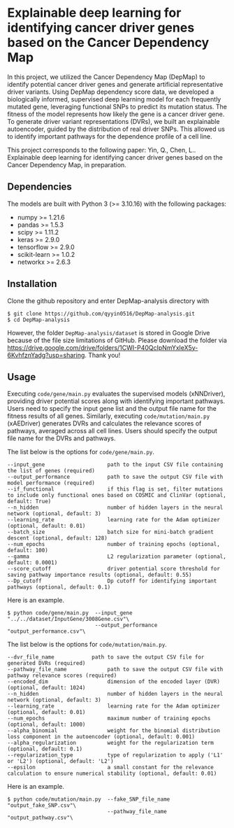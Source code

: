 # Explainable deep learning for identifying cancer driver genes based on the Cancer Dependency Map

In this project, we utilized the Cancer Dependency Map (DepMap) to identify potential cancer driver genes and generate artificial representative driver variants. Using DepMap dependency score data, we developed a biologically informed, supervised deep learning model for each frequently mutated gene, leveraging functional SNPs to predict its mutation status. The fitness of the model represents how likely the gene is a cancer driver gene. To generate driver variant representations (DVRs), we built an explainable autoencoder, guided by the distribution of real driver SNPs. This allowed us to identify important pathways for the dependence profile of a cell line. 

This project corresponds to the following paper: Yin, Q., Chen, L.. Explainable deep learning for identifying cancer driver genes based on the Cancer Dependency Map, in preparation.

## Dependencies
The models are built with Python 3 (>= 3.10.16) with the following packages:

* numpy >= 1.21.6
* pandas >= 1.5.3
* scipy >= 1.11.2
* keras >= 2.9.0
* tensorflow >= 2.9.0
* scikit-learn >= 1.0.2
* networkx >= 2.6.3

## Installation
Clone the github repository and enter DepMap-analysis directory with

    $ git clone https://github.com/qyyin0516/DepMap-analysis.git
    $ cd DepMap-analysis
  
However, the folder `DepMap-analysis/dataset` is stored in Google Drive because of the file size limitations of GitHub. Please download the folder via https://drive.google.com/drive/folders/1CWI-P40QcIpNmYxleX5y-6KvhfznYadg?usp=sharing. Thank you! 

## Usage
Executing `code/gene/main.py` evaluates the supervised models (xNNDriver), providing driver potential scores along with identifying important pathways. Users need to specify the input gene list and the output file name for the fitness results of all genes. Similarly, executing `code/mutation/main.py` (xAEDriver) generates DVRs and calculates the relevance scores of pathways, averaged across all cell lines. Users should specify the output file name for the DVRs and pathways.

The list below is the options for `code/gene/main.py`.


    --input_gene                    path to the input CSV file containing the list of genes (required)
    --output_performance            path to save the output CSV file with model performance (required)
    --if_functional                 if this flag is set, filter mutations to include only functional ones based on COSMIC and ClinVar (optional, default: True)
    --n_hidden                      number of hidden layers in the neural network (optional, default: 3)
    --learning_rate                 learning rate for the Adam optimizer (optional, default: 0.01)
    --batch_size                    batch size for mini-batch gradient descent (optional, default: 128)
    --num_epochs                    number of training epochs (optional, default: 100)
    --gamma                         L2 regularization parameter (optional, default: 0.0001)
    --score_cutoff                  driver potential score threshold for saving pathway importance results (optional, default: 0.55)
    --Dp_cutoff                     Dp cutoff for identifying important pathways (optional, default: 0.1)

Here is an example.

    $ python code/gene/main.py  --input_gene "../../dataset/InputGene/3008Gene.csv"\
                                --output_performance "output_performance.csv"\

The list below is the options for `code/mutation/main.py`.

    --dvr_file_name            path to save the output CSV file for generated DVRs (required)
    --pathway_file_name             path to save the output CSV file with pathway relevance scores (required)
    --encoded_dim                   dimension of the encoded layer (DVR) (optional, default: 1024)
    --n_hidden                      number of hidden layers in the neural network (optional, default: 3)
    --learning_rate                 learning rate for the Adam optimizer (optional, default: 0.01)
    --num_epochs                    maximum number of training epochs (optional, default: 1000)
    --alpha_binomial                weight for the binomial distribution loss component in the autoencoder (optional, default: 0.001)
    --alpha_regularization          weight for the regularization term (optional, default: 0.1)
    --regularization_type           type of regularization to apply ('L1' or 'L2') (optional, default: 'L2')
    --epsilon                       a small constant for the relevance calculation to ensure numerical stability (optional, default: 0.01)

Here is an example.

    $ python code/mutation/main.py  --fake_SNP_file_name "output_fake_SNP.csv"\
                                    --pathway_file_name "output_pathway.csv"\
